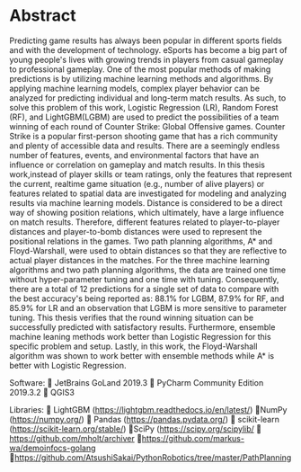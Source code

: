 # Abstract 

Predicting game results has always been popular in different sports fields and with the development of technology. eSports has become a big part of young people's lives with growing trends in players from casual gameplay to professional gameplay. One of the most popular methods of making predictions is by utilizing machine learning methods and algorithms. By applying machine learning models, complex player behavior can be analyzed for predicting individual and long-term match results. As such, to solve this problem of this work, Logistic Regression (LR), Random Forest (RF), and LightGBM(LGBM) are used to predict the possibilities of a team winning of each round of Counter Strike: Global Offensive games. 
Counter Strike is a popular first-person shooting game that has a rich community and plenty of accessible data and results. There are a seemingly endless number of features, events, and environmental factors that have an influence or correlation on gameplay and match results. In this thesis work,instead of player skills or team ratings, only the features that represent the current, realtime game situation (e.g., number of alive players) or features related to spatial data are investigated for modeling and analyzing results via machine learning models. Distance is considered to be a direct way of showing position relations, which ultimately, have a large influence on match results. Therefore, different features related to player-to-player distances and player-to-bomb distances were used to represent the positional relations in the games. Two path planning algorithms, A* and Floyd-Warshall, were used to obtain distances so that they are reflective to actual player distances in the matches.
For the three machine learning algorithms and two path planning algorithms, the data are trained one time without hyper-parameter tuning and one time with tuning. Consequently, there are a total of 12 predictions for a single set of data to compare with the best accuracy's being reported as: 88.1% for LGBM, 87.9% for RF, and 85.9% for
LR and an observation that LGBM is more sensitive to parameter tuning. This thesis verifies that the round winning situation can be successfully predicted with satisfactory results. Furthermore, ensemble machine leaning methods work better than Logistic Regression for this specific problem and setup. Lastly, in this work, the Floyd-Warshall algorithm was shown to work better with ensemble methods while A* is better with Logistic Regression.

Software:
 JetBrains GoLand 2019.3
 PyCharm Community Edition 2019.3.2
 QGIS3

Libraries:
 LightGBM (https://lightgbm.readthedocs.io/en/latest/)
 NumPy (https://numpy.org/)
 Pandas (https://pandas.pydata.org/)
 scikit-learn (https://scikit-learn.org/stable/)
 SciPy (https://scipy.org/scipylib/
 https://github.com/mholt/archiver
 https://github.com/markus-wa/demoinfocs-golang
 https://github.com/AtsushiSakai/PythonRobotics/tree/master/PathPlanning

